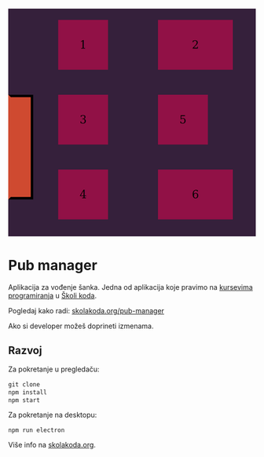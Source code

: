 [![](screen.png)](https://mudroljub.github.io/pub-manager/)

# Pub manager

Aplikacija za vođenje šanka. Jedna od aplikacija koje pravimo na [kursevima programiranja](https://skolakoda.org/kursevi/) u [Školi koda](https://skolakoda.org/).

Pogledaj kako radi: [skolakoda.org/pub-manager](https://skolakoda.org/pub-manager/)

Ako si developer možeš doprineti izmenama.

## Razvoj

Za pokretanje u pregledaču:

```
git clone
npm install
npm start
```

Za pokretanje na desktopu:

```
npm run electron
```

Više info na [skolakoda.org](https://skolakoda.org/).
